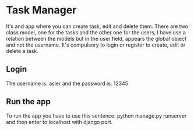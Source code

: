 # Task Manager

It's and app where you can create task, edit and delete them.
There are two class model, one for the tasks and the other one for the users, I have use a relation between the models but in the user field, appears the global object and not the username.
It's compulsory to login or register to create, edit or delete a task.

## Login
The username is: asier and the password is: 12345 

## Run the app
To run the app you have to use this sentence: python manage.py runserver and then enter to localhost with django port.

